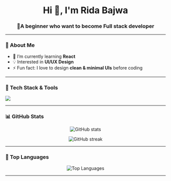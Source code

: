 <h1 align="center">Hi 👋, I'm Rida Bajwa</h1>
<h3 align="center">🚀A beginner who want to become Full stack developer</h3>

---

### 🌟 About Me  
- 🌱 I’m currently learning **React**  
- 💡 Interested in **UI/UX Design**  
- ⚡ Fun fact: I love to design **clean & minimal UIs** before coding  

---

### 🔧 Tech Stack & Tools   
<p>
  <img src="https://skillicons.dev/icons?i=html,css,js,react,firebase,git,github,vscode" />
</p>


---

### 📊 GitHub Stats  
<p align="center">
  <img src="https://github-readme-stats.vercel.app/api?username=ridabajwa1024&show_icons=true&theme=tokyonight" alt="GitHub stats" />
</p>

<p align="center">
  <img src="https://github-readme-streak-stats.herokuapp.com/?user=ridabajwa1024&theme=tokyonight" alt="GitHub streak" />
</p>

---

### 🚀 Top Languages  
<p align="center">
  <img src="https://github-readme-stats.vercel.app/api/top-langs/?username=ridabajwa1024&layout=compact&theme=tokyonight" alt="Top Languages" />
</p>

---

